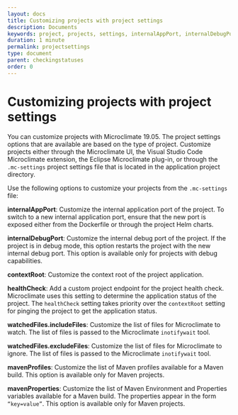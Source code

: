 ```yaml
---
layout: docs
title: Customizing projects with project settings
description: Documents
keywords: project, projects, settings, internalAppPort, internalDebugPort, contextRoot, healthCheck, watchedFiles.includeFiles, watchedFiles.excludeFiles, mavenProfiles, mavenProperties
duration: 1 minute
permalink: projectsettings
type: document
parent: checkingstatuses
order: 0
---
```


# Customizing projects with project settings

You can customize projects with Microclimate 19.05. The project settings options that are available are based on the type of project. Customize projects either through the Microclimate UI, the Visual Studio Code Microclimate extension, the Eclipse Microclimate plug-in, or through the `.mc-settings` project settings file that is located in the application project directory.

Use the following options to customize your projects from the `.mc-settings` file:

**internalAppPort**: Customize the internal application port of the project. To switch to a new internal application port, ensure that the new port is exposed either from the Dockerfile or through the project Helm charts.

**internalDebugPort**: Customize the internal debug port of the project. If the project is in debug mode, this option restarts the project with the new internal debug port. This option is available only for projects with debug capabilities.

**contextRoot**: Customize the context root of the project application.

**healthCheck**: Add a custom project endpoint for the project health check. Microclimate uses this setting to determine the application status of the project. The `healthCheck` setting takes priority over the `contextRoot` setting for pinging the project to get the application status.

**watchedFiles.includeFiles**: Customize the list of files for Microclimate to watch. The list of files is passed to the Microclimate `inotifywait` tool.

**watchedFiles.excludeFiles**: Customize the list of files for Microclimate to ignore. The list of files is passed to the Microclimate `inotifywait` tool.

**mavenProfiles**: Customize the list of Maven profiles available for a Maven build. This option is available only for Maven projects.

**mavenProperties**: Customize the list of Maven Environment and Properties variables available for a Maven build. The properties appear in the form `“key=value”`. This option is available only for Maven projects.

